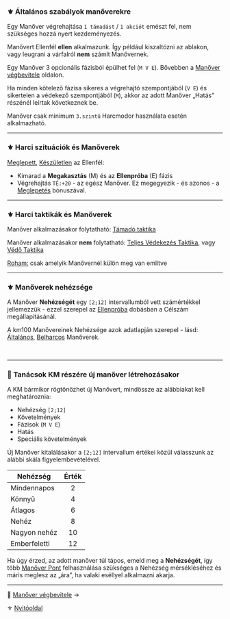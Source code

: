 ### ⚜️ Általános szabályok manőverekre

Egy Manőver végrehajtása `1 támadást` / `1 akciót` emészt fel, nem szükséges hozzá nyert kezdeményezés.

Manővert Ellenfél **ellen** alkalmazunk. Így például kiszaltózni az ablakon, vagy leugrani a várfalról **nem** számít Manővernek.

Egy Manőver 3 opcionális fázisból épülhet fel (`M V E`). Bővebben a [Manőver végbevitele](066_04_manover_vegbevitele.md) oldalon.

Ha minden kötelező fázisa sikeres a végrehajtó szempontjából (`V E`) és sikertelen a védekező szempontjából (`M`), akkor az adott Manőver „Hatás” részénél leírtak következnek be.

Manőver csak minimum `3.szintű` Harcmodor használata esetén alkalmazható.

---
### ⚜️ Harci szituációk és Manőverek

[Meglepett](065_01_harci_helyzetek.md#meglepetés), [Készületlen](065_01_harci_helyzetek.md#készületlenség) az Ellenfél:
- Kimarad a **Megakasztás** (M) és az **Ellenpróba** (E) fázis
- Végrehajtás `TÉ:+20` - az egész Manőver. Ez megegyezik - és azonos - a [Meglepetés](065_01_harci_helyzetek.md#meglepetés) bónuszával.

---
### ⚜️ Harci taktikák és Manőverek

Manőver alkalmazásakor folytatható: [Támadó taktika](065_02_harci_taktikak.md#támadó-taktika)

Manőver alkalmazásakor **nem** folytatható: [Teljes Védekezés Taktika](065_02_harci_taktikak.md#teljes-védekezés-taktika), vagy [Védő Taktika](065_02_harci_taktikak.md#védő-taktika)

[Roham:](065_02_harci_taktikak.md#roham-taktika) csak amelyik Manővernél külön meg van említve

---
### ⚜️ Manőverek nehézsége

A Manőver **Nehézségét** egy `[2;12]` intervallumból vett számértékkel jellemezzük - ezzel szerepel az [Ellenpróba](066_04_manover_vegbevitele.md#ellenpróba-e) dobásban a Célszám megállapításánál.

A km100 Manővereinek Nehézsége azok adatlapján szerepel - lásd: [Általános](066_05_altalanos_manoverek.md), [Belharcos](066_06_belharcos_manoverek.md) Manőverek.

<br />

---
### 🔆 Tanácsok KM részére új manőver létrehozásakor

A KM bármikor rögtönözhet új Manővert, mindössze az alábbiakat kell meghatároznia:
- Nehézség `[2;12]`
- Követelmények
- Fázisok (`M V E`)
- Hatás
- Speciális követelmények

Új Manőver kitalálásakor a `[2;12]` intervallum értékei közül válasszunk az alábbi skála figyelembevételével.

| Nehézség     | Érték |
| ------------ | :---: |
| Mindennapos  |   2   |
| Könnyű       |   4   |
| Átlagos      |   6   |
| Nehéz        |   8   |
| Nagyon nehéz |  10   |
| Emberfeletti |  12   |

Ha úgy érzed, az adott manőver túl tápos, emeld meg a **Nehézségét**, így több [Manőver Pont](016_03_manover_pontok.md) felhasználása szükséges a Nehézség mérsékléséhez és máris meglesz az „ára”, ha valaki eséllyel alkalmazni akarja.

---

🔗 [Manőver végbevitele](066_04_manover_vegbevitele.md) →

⚜️ [Nyitóoldal](start.md)
